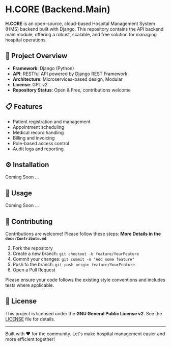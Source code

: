 # H.CORE (Backend.Main)

**H.CORE** is an open-source, cloud-based Hospital Management System (HMS) backend built with Django. This repository contains the API backend main module, offering a robust, scalable, and free solution for managing hospital operations.

## 🚀 Project Overview

- **Framework**: Django (Python)
- **API**: RESTful API powered by Django REST Framework
- **Architecture**: Microservices-based design, Modular
- **License**: GPL v2
- **Repository Status**: Open & Free, contributions welcome

## 📋 Features

- Patient registration and management
- Appointment scheduling
- Medical record handling
- Billing and invoicing
- Role-based access control
- Audit logs and reporting

## ⚙️ Installation

Coming Soon ...

## 🔌 Usage

Coming Soon ...

## 🤝 Contributing

Contributions are welcome! Please follow these steps:
**More Details in the `docs/Contribute.md`**

2. Fork the repository
3. Create a new branch: `git checkout -b feature/YourFeature`
4. Commit your changes: `git commit -m "Add some feature"`  
5. Push to the branch: `git push origin feature/YourFeature`
6. Open a Pull Request

Please ensure your code follows the existing style conventions and includes tests where applicable.

## 📄 License

This project is licensed under the **GNU General Public License v2**. See the [LICENSE](LICENSE) file for details.

---

Built with ❤️ for the community. Let's make hospital management easier and more efficient together!
